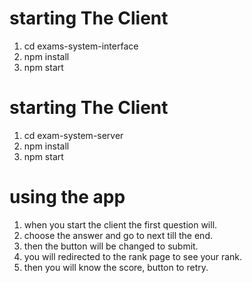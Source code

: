# starting The Client 
1. cd exams-system-interface
2. npm install
3. npm start
# starting The Client 
1. cd exam-system-server
2. npm install
3. npm start

# using the app
1. when you start the client the first question will.
2. choose the answer and go to next till the end.
3. then the button will be changed to submit.
4. you will redirected to the rank page to see your rank.
5. then you will know the score, button to retry.
